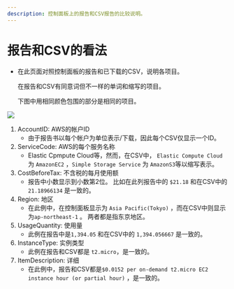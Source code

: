 ```yaml
---
description: 控制面板上的报告和CSV报告的比较说明。
---
```


# 报告和CSV的看法

* 在此页面对照控制面板的报告和已下载的CSV，说明各项目。

  在报告和CSV有同意词但不一样的单词和缩写的项目。

  下图中用相同颜色包围的部分是相同的项目。

![](../.gitbook/assets/csv_report.png)

1. AccountID: AWS的帐户ID
   * 由于报告书以每个帐户为单位表示/下载，因此每个CSV仅显示一个ID。
2. ServiceCode: AWS的每个服务名称
   * Elastic Cpmpute Cloud等，然而，在CSV中， `Elastic Compute Cloud` 为 `AmazonEC2` ，`Simple Storage Service` 为 `AmazonS3`等以缩写表示。
3. CostBeforeTax: 不含税的每月使用额
   * 报告中小数显示到小数第2位。 比如在此列报告中的 `$21.18` 和在CSV中的 `21.18966134` 是一致的。
4. Region: 地区
   * 在此例中，在控制面板显示为 `Asia Pacific(Tokyo)` ，而在CSV中则显示为`ap-northeast-1` 。 两者都是指东京地区。
5. UsageQuantity: 使用量
   * 此例在报告中是`1,394.05` 和在CSV中的 `1,394.056667` 是一致的。
6. InstanceType: 实例类型
   * 此例在报告和CSV都是 `t2.micro`，是一致的。
7. ItemDescription: 详细
   * 在此例中，报告和CSV都是`$0.0152 per on-demand t2.micro EC2 instance hour (or partial hour)` ，是一致的。



